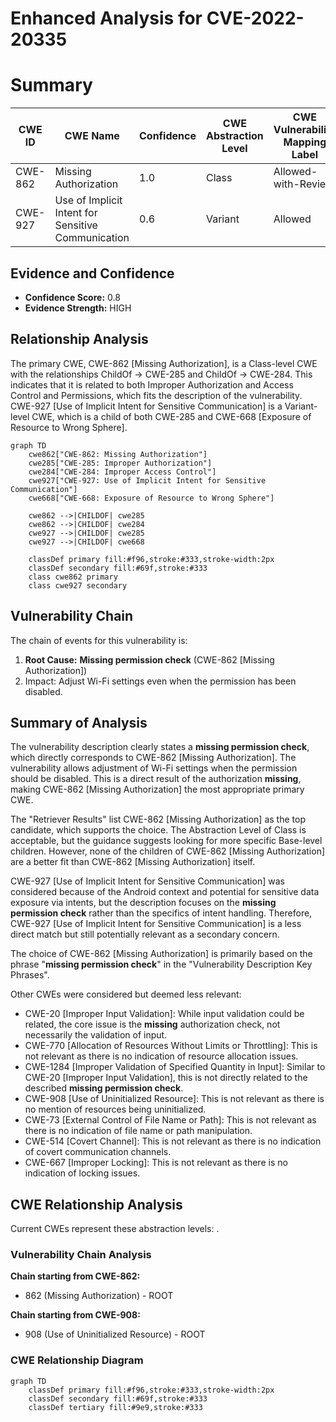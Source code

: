 # Enhanced Analysis for CVE-2022-20335

# Summary
| CWE ID | CWE Name | Confidence | CWE Abstraction Level | CWE Vulnerability Mapping Label | CWE-Vulnerability Mapping Notes |
|---|---|---|---|---|---|
| CWE-862 | Missing Authorization | 1.0 | Class | Allowed-with-Review | Primary CWE |
| CWE-927 | Use of Implicit Intent for Sensitive Communication | 0.6 | Variant | Allowed | Secondary Candidate |

## Evidence and Confidence

*   **Confidence Score:** 0.8
*   **Evidence Strength:** HIGH

## Relationship Analysis
The primary CWE, CWE-862 [Missing Authorization], is a Class-level CWE with the relationships ChildOf -> CWE-285 and ChildOf -> CWE-284. This indicates that it is related to both Improper Authorization and Access Control and Permissions, which fits the description of the vulnerability. CWE-927 [Use of Implicit Intent for Sensitive Communication] is a Variant-level CWE, which is a child of both CWE-285 and CWE-668 [Exposure of Resource to Wrong Sphere].

```mermaid
graph TD
    cwe862["CWE-862: Missing Authorization"]
    cwe285["CWE-285: Improper Authorization"]
    cwe284["CWE-284: Improper Access Control"]
    cwe927["CWE-927: Use of Implicit Intent for Sensitive Communication"]
    cwe668["CWE-668: Exposure of Resource to Wrong Sphere"]

    cwe862 -->|CHILDOF| cwe285
    cwe862 -->|CHILDOF| cwe284
    cwe927 -->|CHILDOF| cwe285
    cwe927 -->|CHILDOF| cwe668
    
    classDef primary fill:#f96,stroke:#333,stroke-width:2px
    classDef secondary fill:#69f,stroke:#333
    class cwe862 primary
    class cwe927 secondary
```

## Vulnerability Chain
The chain of events for this vulnerability is:
1.  **Root Cause:** **Missing permission check** (CWE-862 [Missing Authorization])
2.  Impact: Adjust Wi-Fi settings even when the permission has been disabled.

## Summary of Analysis
The vulnerability description clearly states a **missing permission check**, which directly corresponds to CWE-862 [Missing Authorization]. The vulnerability allows adjustment of Wi-Fi settings when the permission should be disabled. This is a direct result of the authorization **missing**, making CWE-862 [Missing Authorization] the most appropriate primary CWE.

The "Retriever Results" list CWE-862 [Missing Authorization] as the top candidate, which supports the choice. The Abstraction Level of Class is acceptable, but the guidance suggests looking for more specific Base-level children. However, none of the children of CWE-862 [Missing Authorization] are a better fit than CWE-862 [Missing Authorization] itself.

CWE-927 [Use of Implicit Intent for Sensitive Communication] was considered because of the Android context and potential for sensitive data exposure via intents, but the description focuses on the **missing permission check** rather than the specifics of intent handling. Therefore, CWE-927 [Use of Implicit Intent for Sensitive Communication] is a less direct match but still potentially relevant as a secondary concern.

The choice of CWE-862 [Missing Authorization] is primarily based on the phrase "**missing permission check**" in the "Vulnerability Description Key Phrases".

Other CWEs were considered but deemed less relevant:

*   CWE-20 [Improper Input Validation]: While input validation could be related, the core issue is the **missing** authorization check, not necessarily the validation of input.
*   CWE-770 [Allocation of Resources Without Limits or Throttling]: This is not relevant as there is no indication of resource allocation issues.
*   CWE-1284 [Improper Validation of Specified Quantity in Input]: Similar to CWE-20 [Improper Input Validation], this is not directly related to the described **missing permission check**.
*   CWE-908 [Use of Uninitialized Resource]: This is not relevant as there is no mention of resources being uninitialized.
*   CWE-73 [External Control of File Name or Path]: This is not relevant as there is no indication of file name or path manipulation.
*   CWE-514 [Covert Channel]: This is not relevant as there is no indication of covert communication channels.
*   CWE-667 [Improper Locking]: This is not relevant as there is no indication of locking issues.


## CWE Relationship Analysis

Current CWEs represent these abstraction levels: .


### Vulnerability Chain Analysis

**Chain starting from CWE-862:**
- 862 (Missing Authorization) - ROOT


**Chain starting from CWE-908:**
- 908 (Use of Uninitialized Resource) - ROOT



### CWE Relationship Diagram

```mermaid
graph TD
    classDef primary fill:#f96,stroke:#333,stroke-width:2px
    classDef secondary fill:#69f,stroke:#333
    classDef tertiary fill:#9e9,stroke:#333
```